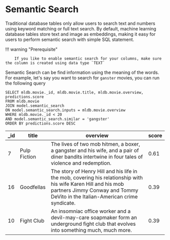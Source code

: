 # Semantic Search 

Traditional database tables only allow users to search text and numbers using keyword matching or full text search. By default, machine learning database tables store text and image as embeddings, making it easy for users to perform semantic search with simple SQL statement.

!!! warning "Prerequisite"

		If you like to enable semantic search for your columns, make sure the column is created using data type `TEXT`

Semantic Search can be find information using the meaning of the words. For example, let's say you want to search for `ganster` movies, you can run the following query

```
SELECT mldb.movie._id, mldb.movie.title, mldb.movie.overview, predictions.score
FROM mldb.movie
JOIN model.semantic_search
ON model.semantic_search.inputs = mldb.movie.overview
WHERE mldb.movie._id < 20
AND model.semantic_search.similar = 'gangster'
ORDER BY predictions.score DESC
```


| _id    | title         | overview                                                                 | score    |
| -----  | -----------   | -----------------------------------------------                          | --------- |
| 7      | Pulp Fiction  | The lives of two mob hitmen, a boxer, a gangster and his wife, and a pair of diner bandits intertwine in four tales of violence and redemption. | 0.61      | 
| 16     | Goodfellas    | The story of Henry Hill and his life in the mob, covering his relationship with his wife Karen Hill and his mob partners Jimmy Conway and Tommy DeVito in the Italian-American crime syndicate. | 0.39      |
| 10     | Fight Club    | An insomniac office worker and a devil-may-care soapmaker form an underground fight club that evolves into something much, much more. | 0.39      |

